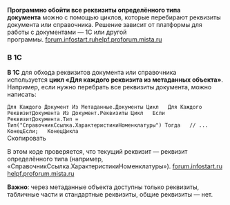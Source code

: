 **Программно обойти все реквизиты определённого типа документа** можно с помощью циклов, которые перебирают реквизиты документа или справочника. Решение зависит от платформы для работы с документами — 1С или другой программы. [forum.infostart.ru](https://forum.infostart.ru/forum9/topic197761/)[helpf.pro](https://helpf.pro/faq/view/385.html)[forum.mista.ru](https://forum.mista.ru/topic.php?id=196643)

### В 1С

**В 1С** для обхода реквизитов документа или справочника используется **цикл «Для каждого реквизита из метаданных объекта»**. Например, если нужно перебрать все реквизиты документа, можно написать:

`Для Каждого Документ Из Метаданные.Документы Цикл   Для Каждого РеквизитДокумента Из Документ.Реквизиты Цикл   Если РеквизитДокумента.Тип = Тип("СправочникСсылка.ХарактеристикиНоменклатуры") Тогда   // ...   КонецЕсли;   КонецЦикла`  
Скопировать

В этом коде проверяется, что текущий реквизит — реквизит определённого типа (например, «СправочникСсылка.ХарактеристикиНоменклатуры»). [forum.infostart.ru](https://forum.infostart.ru/forum9/topic197761/)[helpf.pro](https://helpf.pro/faq/view/385.html)[forum.mista.ru](https://forum.mista.ru/topic.php?id=196643)

**Важно**: через метаданные объекта доступны только реквизиты, табличные части и стандартные реквизиты, общие реквизиты — нет.